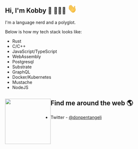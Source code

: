 ## Hi, I'm Kobby 👋 👩🏾‍💻 <img src="./wave.gif" width="30px">

I'm a language nerd and a polyglot.

Below is how my tech stack looks like:

- Rust
- C/C++
- JavaScript/TypeScript
- WebAssembly
- Postgresql
- Substrate
- GraphQL
- Docker/Kubernetes
- Mustache
- NodeJS

## Find me around the web 🌎 <a><img align="left" width="150" height="150" src="./media.gif"></a>

- Twitter - [@donpentangeli](https://twitter.com/donpentangeli)
